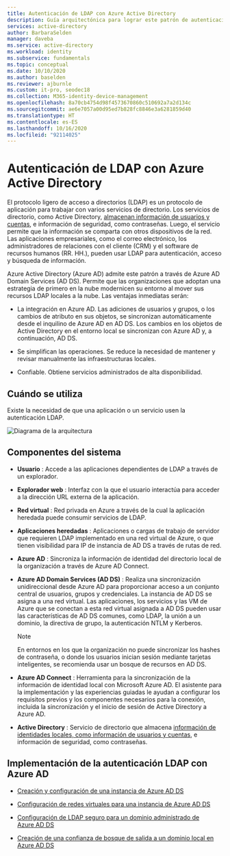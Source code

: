 ```yaml
---
title: Autenticación de LDAP con Azure Active Directory
description: Guía arquitectónica para lograr este patrón de autenticación
services: active-directory
author: BarbaraSelden
manager: daveba
ms.service: active-directory
ms.workload: identity
ms.subservice: fundamentals
ms.topic: conceptual
ms.date: 10/10/2020
ms.author: baselden
ms.reviewer: ajburnle
ms.custom: it-pro, seodec18
ms.collection: M365-identity-device-management
ms.openlocfilehash: 8a70cb4754d98f4573670860c510692a7a2d134c
ms.sourcegitcommit: ae6e7057a00d95ed7b828fc8846e3a6281859d40
ms.translationtype: HT
ms.contentlocale: es-ES
ms.lasthandoff: 10/16/2020
ms.locfileid: "92114025"
---
```

# <a name="ldap-authentication-with-azure-active-directory"></a>Autenticación de LDAP con Azure Active Directory

El protocolo ligero de acceso a directorios (LDAP) es un protocolo de aplicación para trabajar con varios servicios de directorio. Los servicios de directorio, como Active Directory, [almacenan información de usuarios y cuentas](https://www.dnsstuff.com/active-directory-service-accounts), e información de seguridad, como contraseñas. Luego, el servicio permite que la información se comparta con otros dispositivos de la red. Las aplicaciones empresariales, como el correo electrónico, los administradores de relaciones con el cliente (CRM) y el software de recursos humanos (RR. HH.), pueden usar LDAP para autenticación, acceso y búsqueda de información. 

Azure Active Directory (Azure AD) admite este patrón a través de Azure AD Domain Services (AD DS). Permite que las organizaciones que adoptan una estrategia de primero en la nube modernicen su entorno al mover sus recursos LDAP locales a la nube. Las ventajas inmediatas serán: 

* La integración en Azure AD. Las adiciones de usuarios y grupos, o los cambios de atributo en sus objetos, se sincronizan automáticamente desde el inquilino de Azure AD en AD DS. Los cambios en los objetos de Active Directory en el entorno local se sincronizan con Azure AD y, a continuación, AD DS.

* Se simplifican las operaciones. Se reduce la necesidad de mantener y revisar manualmente las infraestructuras locales. 

* Confiable. Obtiene servicios administrados de alta disponibilidad. 

## <a name="use-when"></a>Cuándo se utiliza

Existe la necesidad de que una aplicación o un servicio usen la autenticación LDAP.

![Diagrama de la arquitectura](./media/authentication-patterns/ldap-auth.png)

## <a name="components-of-system"></a>Componentes del sistema

* **Usuario** : Accede a las aplicaciones dependientes de LDAP a través de un explorador.

* **Explorador web** : Interfaz con la que el usuario interactúa para acceder a la dirección URL externa de la aplicación.

* **Red virtual** : Red privada en Azure a través de la cual la aplicación heredada puede consumir servicios de LDAP. 

* **Aplicaciones heredadas** : Aplicaciones o cargas de trabajo de servidor que requieren LDAP implementado en una red virtual de Azure, o que tienen visibilidad para IP de instancia de AD DS a través de rutas de red. 

* **Azure AD** : Sincroniza la información de identidad del directorio local de la organización a través de Azure AD Connect.

* **Azure AD Domain Services (AD DS)** : Realiza una sincronización unidireccional desde Azure AD para proporcionar acceso a un conjunto central de usuarios, grupos y credenciales. La instancia de AD DS se asigna a una red virtual. Las aplicaciones, los servicios y las VM de Azure que se conectan a esta red virtual asignada a AD DS pueden usar las características de AD DS comunes, como LDAP, la unión a un dominio, la directiva de grupo, la autenticación NTLM y Kerberos.
   > [!NOTE]
   >  En entornos en los que la organización no puede sincronizar los hashes de contraseña, o donde los usuarios inician sesión mediante tarjetas inteligentes, se recomienda usar un bosque de recursos en AD DS. 

* **Azure AD Connect** : Herramienta para la sincronización de la información de identidad local con Microsoft Azure AD. El asistente para la implementación y las experiencias guiadas le ayudan a configurar los requisitos previos y los componentes necesarios para la conexión, incluida la sincronización y el inicio de sesión de Active Directory a Azure AD. 

* **Active Directory** : Servicio de directorio que almacena [información de identidades locales, como información de usuarios y cuentas](https://www.dnsstuff.com/active-directory-service-accounts), e información de seguridad, como contraseñas.

## <a name="implement-ldap-authentication-with-azure-ad"></a>Implementación de la autenticación LDAP con Azure AD

* [Creación y configuración de una instancia de Azure AD DS](https://docs.microsoft.com/azure/active-directory-domain-services/tutorial-create-instance) 

* [Configuración de redes virtuales para una instancia de Azure AD DS](https://docs.microsoft.com/azure/active-directory-domain-services/tutorial-configure-networking) 

* [Configuración de LDAP seguro para un dominio administrado de Azure AD DS](https://docs.microsoft.com/azure/active-directory-domain-services/tutorial-configure-ldaps) 

* [Creación de una confianza de bosque de salida a un dominio local en Azure AD DS](https://docs.microsoft.com/azure/active-directory-domain-services/tutorial-create-forest-trust)

 
